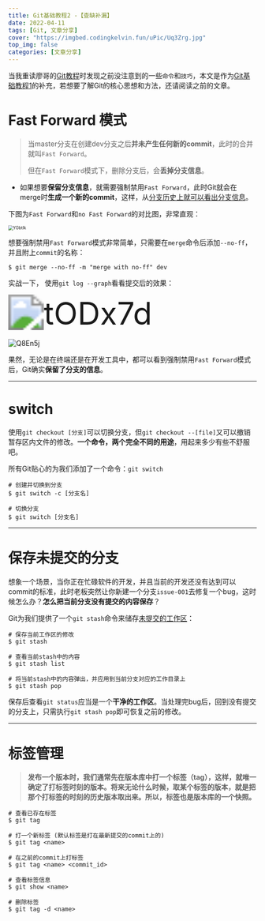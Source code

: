 ```yaml
---
title: Git基础教程2 -【查缺补漏】
date: 2022-04-11
tags: [Git, 文章分享]
cover: "https://imgbed.codingkelvin.fun/uPic/Uq3Zrg.jpg"
top_img: false
categories: [文章分享]
---
```


当我重读廖哥的[Git教程](https://www.liaoxuefeng.com/wiki/896043488029600)时发现之前没注意到的一些`命令`和`技巧`，本文是作为[Git基础教程1](https://codingkelvin.fun/2022/03/18/git1/)的补充，若想要了解Git的核心思想和方法，还请阅读之前的文章。



# Fast Forward 模式

> 当master分支在创建dev分支之后**并未产生任何新的commit**，此时的合并就叫`Fast Forward`。
>
> 但在`Fast Forward`模式下，删除分支后，会**丢掉分支信息**。

- 如果想要**保留分支信息**，就需要强制禁用`Fast Forward`，此时Git就会在merge时**生成一个新的commit**，这样，从<u>分支历史上就可以看出分支信息</u>。

下图为`Fast Forward`和`no Fast Forward`的对比图，非常直观：

<img src="https://imgbed.codingkelvin.fun/uPic/YGbtIk.png" alt="YGbtIk" style="zoom:60%;" />

想要强制禁用`Fast Forward`模式非常简单，只需要在`merge`命令后添加`--no-ff`，并且附上`commit`的名称：

```shell
$ git merge --no-ff -m "merge with no-ff" dev
```

实战一下， 使用`git log --graph`看看提交后的效果：

<img src="https://imgbed.codingkelvin.fun/uPic/tODx7d.png" alt="tODx7d" style="zoom:450%;" />

![Q8En5j](https://imgbed.codingkelvin.fun/uPic/Q8En5j.png)

果然，无论是在终端还是在开发工具中，都可以看到强制禁用`Fast Forward`模式后，Git确实**保留了分支的信息**。

---

# switch

使用`git checkout [分支]`可以切换分支，但`git checkout --[file]`又可以撤销暂存区内文件的修改。**一个命令，两个完全不同的用途**，用起来多少有些不舒服吧。

所有Git贴心的为我们添加了一个命令：`git switch`

```shell
# 创建并切换到分支
$ git switch -c [分支名]

# 切换分支
$ git switch [分支名]
```

---

# 保存未提交的分支

想象一个场景，当你正在忙碌软件的开发，并且当前的开发还没有达到可以commit的标准，此时老板突然让你新建一个分支`issue-001`去修复一个bug，这时候怎么办？**怎么把当前分支没有提交的内容保存**？

Git为我们提供了一个`git stash`命令来储存<u>未提交的工作区</u>：

```shell
# 保存当前工作区的修改
$ git stash

# 查看当前stash中的内容
$ git stash list

# 将当前stash中的内容弹出，并应用到当前分支对应的工作目录上
$ git stash pop
```

保存后查看`git status`应当是一个**干净的工作区**。当处理完bug后，回到没有提交的分支上，只需执行`git stash pop`即可恢复之前的修改。

---

# 标签管理

> **发布一个版本时，我们通常先在版本库中打一个标签（tag），这样，就唯一确定了打标签时刻的版本。将来无论什么时候，取某个标签的版本，就是把那个打标签的时刻的历史版本取出来。所以，标签也是版本库的一个快照。**

```shell
# 查看已存在标签
$ git tag

# 打一个新标签 (默认标签是打在最新提交的commit上的)
$ git tag <name>

# 在之前的commit上打标签
$ git tag <name> <commit_id>

# 查看标签信息
$ git show <name>

# 删除标签
$ git tag -d <name>
```

